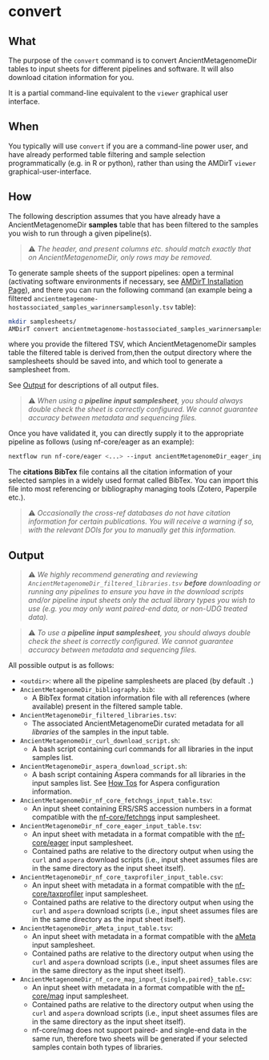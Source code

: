 # convert

## What

The purpose of the `convert` command is to convert AncientMetagenomeDir tables to input sheets for different pipelines and software. It will also download citation information for you.

It is a partial command-line equivalent to the `viewer` graphical user interface.

## When

You typically will use `convert` if you are a command-line power user, and have already performed table filtering and sample selection programmatically (e.g. in R or python), rather than using the AMDirT `viewer` graphical-user-interface.

## How

The following description assumes that you have already have a AncientMetagenomeDir **samples** table that has been filtered to the samples you wish to run through a given pipeline(s).

> ⚠️ _The header, and present columns etc. should match exactly that on AncientMetagenomeDir, only rows may be removed._

To generate sample sheets of the support pipelines: open a terminal (activating software environments if necessary, see [AMDirT Installation Page](https://github.com/SPAAM-community/AMDirT/)), and there you can run the following command (an example being a filtered `ancientmetagenome-hostassociated_samples_warinnersamplesonly.tsv` table):

```bash
mkdir samplesheets/
AMDirT convert ancientmetagenome-hostassociated_samples_warinnersamplesonly.tsv ancientmetagenome-hostassociated -o samplesheets/ --<tool>
```

where you provide the filtered TSV, which AncientMetagenomeDir samples table the filtered table is derived from,then the output directory where the samplesheets should be saved into, and which tool to generate a samplesheet from.

See [Output](#output) for descriptions of all output files.

> ⚠️ _When using a **pipeline input samplesheet**, you should always double check the sheet is correctly configured. We cannot guarantee accuracy between metadata and sequencing files._ 

Once you have validated it, you can directly supply it to the appropriate pipeline as follows (using nf-core/eager as an example):

```bash
nextflow run nf-core/eager <...> --input ancientMetagenomeDir_eager_input.csv
```

The **citations BibTex** file contains all the citation information of your selected samples in a widely used format called BibTex. You can import this file into most referencing or bibliography managing tools (Zotero, Paperpile etc.).

> ⚠️ _Occasionally the cross-ref databases do not have citation information for certain publications. You will receive a warning if so, with the relevant DOIs for you to manually get this information._

## Output

> ⚠️ _We highly recommend generating and reviewing `AncientMetagenomeDir_filtered_libraries.tsv` **before** downloading or running any pipelines to ensure you have in the download scripts and/or pipeline input sheets only the actual library types you wish to use (e.g. you may only want paired-end data, or non-UDG treated data)._ 

> ⚠️ _To use a **pipeline input samplesheet**, you should always double check the sheet is correctly configured. We cannot guarantee accuracy between metadata and sequencing files._ 

All possible output is as follows:

- `<outdir>`: where all the pipeline samplesheets are placed (by default `.`)
- `AncientMetagenomeDir_bibliography.bib`: 
    - A BibTex format citation information file with all references (where available) present in the filtered sample table.
- `AncientMetagenomeDir_filtered_libraries.tsv`: 
    - The associated AncientMetagenomeDir curated metadata for all _libraries_ of the samples in the input table.
- `AncientMetagenomeDir_curl_download_script.sh`:
    - A bash script containing curl commands for all libraries in the input samples list.
- `AncientMetagenomeDir_aspera_download_script.sh`:
    - A bash script containing Aspera commands for all libraries in the input samples list. See [How Tos](/how_to/miscellaneous) for Aspera configuration information.
- `AncientMetagenomeDir_nf_core_fetchngs_input_table.tsv`: 
    - An input sheet containing ERS/SRS accession numbers in a format compatible with the [nf-core/fetchngs](https://nf-co.re/fetchngs) input samplesheet.
- `AncientMetagenomeDir_nf_core_eager_input_table.tsv`:
    - An input sheet with metadata in a format compatible with the [nf-core/eager](https://nf-co.re/eager) input samplesheet.
    - Contained paths are relative to the directory output when using the `curl` and `aspera` download scripts (i.e., input sheet assumes files are in the same directory as the input sheet itself).
- `AncientMetagenomeDir_nf_core_taxprofiler_input_table.csv`: 
    - An input sheet with metadata in a format compatible with the [nf-core/taxprofiler](https://nf-co.re/eager) input samplesheet.
    - Contained paths are relative to the directory output when using the `curl` and `aspera` download scripts (i.e., input sheet assumes files are in the same directory as the input sheet itself).
- `AncientMetagenomeDir_aMeta_input_table.tsv`:
    - An input sheet with metadata in a format compatible with the [aMeta](https://github.com/NBISweden/aMeta) input samplesheet.
    - Contained paths are relative to the directory output when using the `curl` and `aspera` download scripts (i.e., input sheet assumes files are in the same directory as the input sheet itself).
- `AncientMetagenomeDir_nf_core_mag_input_{single,paired}_table.csv`: 
    - An input sheet with metadata in a format compatible with the [nf-core/mag](https://nf-co.re/eager) input samplesheet.
    - Contained paths are relative to the directory output when using the `curl` and `aspera` download scripts (i.e., input sheet assumes files are in the same directory as the input sheet itself).
    - nf-core/mag does not support paired- and single-end data in the same run, therefore two sheets will be generated if your selected samples contain both types of libraries.
